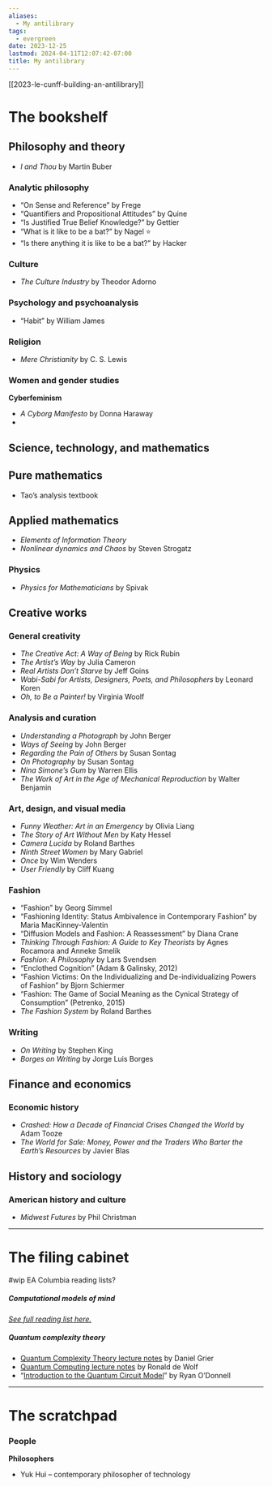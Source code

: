 ```yaml
---
aliases:
  - My antilibrary
tags:
  - evergreen
date: 2023-12-25
lastmod: 2024-04-11T12:07:42-07:00
title: My antilibrary
---
```

[[2023-le-cunff-building-an-antilibrary]]

# The bookshelf
## Philosophy and theory

- *I and Thou* by Martin Buber

### Analytic philosophy
- “On Sense and Reference” by Frege
- “Quantifiers and Propositional Attitudes” by Quine
- “Is Justified True Belief Knowledge?” by Gettier
- “What is it like to be a bat?” by Nagel ⭐
- “Is there anything it is like to be a bat?” by Hacker
### Culture
- *The Culture Industry* by Theodor Adorno

### Psychology and psychoanalysis

- “Habit” by William James
### Religion
- *Mere Christianity* by C. S. Lewis

### Women and gender studies

**Cyberfeminism**
- *A Cyborg Manifesto* by Donna Haraway
- 

## Science, technology, and mathematics

## Pure mathematics

- Tao’s analysis textbook
## Applied mathematics
- *Elements of Information Theory*
- *Nonlinear dynamics and Chaos* by Steven Strogatz

### Physics
- *Physics for Mathematicians* by Spivak
## Creative works

### General creativity
- *The Creative Act: A Way of Being* by Rick Rubin
- *The Artist’s Way* by Julia Cameron
- *Real Artists Don’t Starve* by Jeff Goins
- *Wabi-Sabi for Artists, Designers, Poets, and Philosophers* by Leonard Koren
- *Oh, to Be a Painter!* by Virginia Woolf

### Analysis and curation
- *Understanding a Photograph* by John Berger
- *Ways of Seeing* by John Berger
- *Regarding the Pain of Others* by Susan Sontag
- *On Photography* by Susan Sontag
- *Nina Simone’s Gum* by Warren Ellis
- *The Work of Art in the Age of Mechanical Reproduction* by Walter Benjamin

### Art, design, and visual media
- *Funny Weather: Art in an Emergency* by Olivia Liang
- *The Story of Art Without Men* by Katy Hessel
- *Camera Lucida* by Roland Barthes
- *Ninth Street Women* by Mary Gabriel
- *Once* by Wim Wenders
- *User Friendly* by Cliff Kuang

### Fashion
- “Fashion” by Georg Simmel
- “Fashioning Identity: Status Ambivalence in Contemporary Fashion” by Maria MacKinney-Valentin
- “Diffusion Models and Fashion: A Reassessment” by Diana Crane
- *Thinking Through Fashion: A Guide to Key Theorists* by Agnes Rocamora and Anneke Smelik
- *Fashion: A Philosophy* by Lars Svendsen
- “Enclothed Cognition” (Adam & Galinsky, 2012)
- “Fashion Victims: On the Individualizing and De-individualizing Powers of Fashion” by Bjorn Schiermer
- “Fashion: The Game of Social Meaning as the Cynical Strategy of Consumption” (Petrenko, 2015)
- *The Fashion System* by Roland Barthes

### Writing
- *On Writing* by Stephen King
- *Borges on Writing* by Jorge Luis Borges
## Finance and economics

### Economic history
- *Crashed: How a Decade of Financial Crises Changed the World* by Adam Tooze
- *The World for Sale: Money, Power and the Traders Who Barter the Earth’s Resources* by Javier Blas
## History and sociology

### American history and culture
- *Midwest Futures* by Phil Christman

---
# The filing cabinet

#wip EA Columbia reading lists?

##### Computational models of mind

[*See full reading list here.*](https://www.columbia.edu/~jrm2182/3654.pdf)

##### Quantum complexity theory
- [Quantum Complexity Theory lecture notes](https://danielgrier.com/courses/CSE291/Fa22/) by Daniel Grier
- [Quantum Computing lecture notes](https://arxiv.org/pdf/1907.09415.pdf) by Ronald de Wolf
- “[Introduction to the Quantum Circuit Model](https://www.cs.cmu.edu/~odonnell/quantum15/lecture01.pdf)” by Ryan O’Donnell



---
# The scratchpad

### People

**Philosophers**
- Yuk Hui – contemporary philosopher of technology
